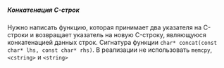 ##### Конкатенация C-строк

Нужно написать функцию, которая принимает два указателя на C-строки и 
возвращает указатель на новую C-строку, являющуюся конкатенацией данных строк. 
Сигнатура функции `char* concat(const char* lhs, const char* rhs)`. 
В реализации не использовать `memcpy`, `<cstring>` и `<string>`
